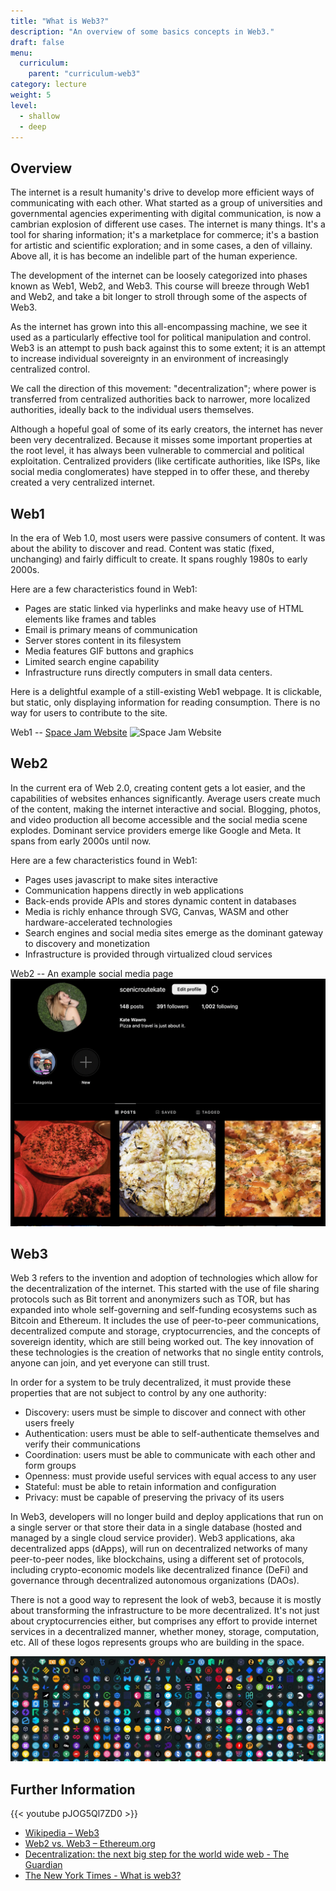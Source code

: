 ```yaml
---
title: "What is Web3?"
description: "An overview of some basics concepts in Web3."
draft: false
menu:
  curriculum:
    parent: "curriculum-web3"
category: lecture
weight: 5
level:
  - shallow
  - deep
---
```


## Overview

The internet is a result humanity's drive to develop more efficient ways of
communicating with each other. What started as a group of universities and
governmental agencies experimenting with digital communication, is now a
cambrian explosion of different use cases. The internet is many things. It's a
tool for sharing information; it's a marketplace for commerce; it's a bastion
for artistic and scientific exploration; and in some cases, a den of villainy.
Above all, it is has become an indelible part of the human experience.

The development of the internet can be loosely categorized into phases known as
Web1, Web2, and Web3. This course will breeze through Web1 and Web2, and take a
bit longer to stroll through some of the aspects of Web3.

As the internet has grown into this all-encompassing machine, we see it used as
a particularly effective tool for political manipulation and control. Web3 is an
attempt to push back against this to some extent; it is an attempt to increase
individual sovereignty in an environment of increasingly centralized control.

We call the direction of this movement: "decentralization"; where power is
transferred from centralized authorities back to narrower, more localized
authorities, ideally back to the individual users themselves.

Although a hopeful goal of some of its early creators, the internet has never
been very decentralized. Because it misses some important properties at the root
level, it has always been vulnerable to commercial and political exploitation.
Centralized providers (like certificate authorities, like ISPs, like social
media conglomerates) have stepped in to offer these, and thereby created a very
centralized internet.

## Web1

In the era of Web 1.0, most users were passive consumers of content. It was
about the ability to discover and read. Content was static (fixed, unchanging)
and fairly difficult to create. It spans roughly 1980s to early 2000s.

Here are a few characteristics found in Web1:

- Pages are static linked via hyperlinks and make heavy use of HTML elements
  like frames and tables
- Email is primary means of communication
- Server stores content in its filesystem
- Media features GIF buttons and graphics
- Limited search engine capability
- Infrastructure runs directly computers in small data centers.

Here is a delightful example of a still-existing Web1 webpage. It is clickable,
but static, only displaying information for reading consumption. There is no way
for users to contribute to the site.

Web1 -- [Space Jam Website](https://www.spacejam.com/1996/) ![Space Jam
Website](web1.png)

## Web2

In the current era of Web 2.0, creating content gets a lot easier, and the
capabilities of websites enhances significantly. Average users create much of
the content, making the internet interactive and social. Blogging, photos, and
video production all become accessible and the social media scene explodes.
Dominant service providers emerge like Google and Meta. It spans from early
2000s until now.

Here are a few characteristics found in Web1:

- Pages uses javascript to make sites interactive
- Communication happens directly in web applications
- Back-ends provide APIs and stores dynamic content in databases
- Media is richly enhance through SVG, Canvas, WASM and other
  hardware-accelerated technologies
- Search engines and social media sites emerge as the dominant gateway to
  discovery and monetization
- Infrastructure is provided through virtualized cloud services

Web2 -- An example social media page ![Social media page](web2.png)

## Web3

Web 3 refers to the invention and adoption of technologies which allow for the
decentralization of the internet. This started with the use of file sharing
protocols such as Bit torrent and anonymizers such as TOR, but has expanded into
whole self-governing and self-funding ecosystems such as Bitcoin and Ethereum.
It includes the use of peer-to-peer communications, decentralized compute and
storage, cryptocurrencies, and the concepts of sovereign identity, which are
still being worked out. The key innovation of these technologies is the creation
of networks that no single entity controls, anyone can join, and yet everyone
can still trust.

In order for a system to be truly decentralized, it must provide these
properties that are not subject to control by any one authority:

- Discovery: users must be simple to discover and connect with other users
  freely
- Authentication: users must be able to self-authenticate themselves and verify
  their communications
- Coordination: users must be able to communicate with each other and form
  groups
- Openness: must provide useful services with equal access to any user
- Stateful: must be able to retain information and configuration
- Privacy: must be capable of preserving the privacy of its users

In Web3, developers will no longer build and deploy applications that run on a
single server or that store their data in a single database (hosted and managed
by a single cloud service provider). Web3 applications, aka decentralized apps
(dApps), will run on decentralized networks of many peer-to-peer nodes, like
blockchains, using a different set of protocols, including crypto-economic
models like decentralized finance (DeFi) and governance through decentralized
autonomous organizations (DAOs).

There is not a good way to represent the look of web3, because it is mostly
about transforming the infrastructure to be more decentralized. It's not just
about cryptocurrencies either, but comprises any effort to provide internet
services in a decentralized manner, whether money, storage, computation, etc.
All of these logos represents groups who are building in the space.

![Web3 logos](web3.jpeg)

## Further Information

{{< youtube pJOG5Ql7ZD0 >}}

- [Wikipedia – Web3](https://en.wikipedia.org/wiki/Web3)
- [Web2 vs. Web3 –
  Ethereum.org](https://ethereum.org/en/developers/docs/web2-vs-web3/)
- [Decentralization: the next big step for the world wide web - The
  Guardian](https://www.theguardian.com/technology/2018/sep/08/decentralisation-next-big-step-for-the-world-wide-web-dweb-data-internet-censorship-brewster-kahle)
- [The New York Times - What is
  web3?](https://www.nytimes.com/interactive/2022/03/18/technology/web3-definition-internet.html)
